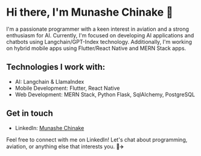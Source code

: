 # Hi there, I'm Munashe Chinake 👋

I'm a passionate programmer with a keen interest in aviation and a strong enthusiasm for AI. Currently, I'm focused on developing AI applications and chatbots using Langchain/GPT-Index technology. Additionally, I'm working on hybrid mobile apps using Flutter/React Native and MERN Stack apps.

## Technologies I work with:
- AI: Langchain & LlamaIndex
- Mobile Development: Flutter, React Native
- Web Development: MERN Stack, Python Flask, SqlAlchemy, PostgreSQL

## Get in touch
- LinkedIn: [Munashe Chinake](https://www.linkedin.com/in/munashe-chinake-b21ba81ab/)

Feel free to connect with me on LinkedIn! Let's chat about programming, aviation, or anything else that interests you. 🚀✈️


<!---
TheArtifulProgrammer/TheArtifulProgrammer is a ✨ special ✨ repository because its `README.md` (this file) appears on your GitHub profile.
You can click the Preview link to take a look at your changes.
--->
